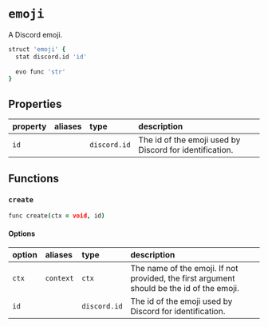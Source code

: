 # `emoji`

A Discord emoji.

```coffee
struct 'emoji' {
  stat discord.id 'id'
  
  evo func 'str'
}
```

## Properties

| property | aliases | type | description |
| :------- | :------ | :--- | :---------- |
| `id` | | `discord.id` | The id of the emoji used by Discord for identification. |

## Functions

### `create`

```coffee
func create(ctx = void, id)
```

#### Options

| option | aliases | type | description |
| :----- | :------ | :--- | :---------- |
| `ctx` | `context` | `ctx` | The name of the emoji. If not provided, the first argument should be the id of the emoji. |
| `id` | | `discord.id` | The id of the emoji used by Discord for identification. |
